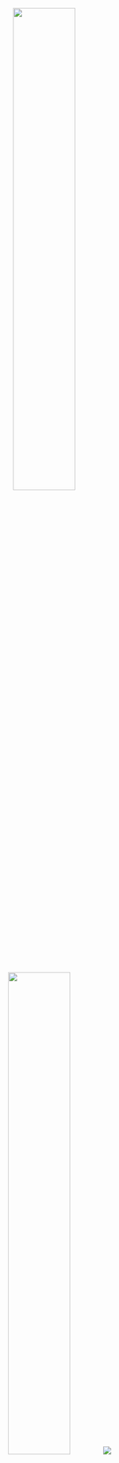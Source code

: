 <p align="center">
  <img height="50%" width="auto" 
       src="https://github-readme-stats.vercel.app/api?username=BandarAI&show_icons=true&count_private=true&theme=calm&hide_border=true&hide=issues,contribs&bg_color=ffffff00&title_color=3a8d8d&icon_color=f08a5d&text_color=567572">
  <img height="50%" width="auto" 
       src="https://github-readme-stats.vercel.app/api/top-langs/?username=BandarAI&layout=compact&hide_border=true&theme=calm&bg_color=ffffff00&langs_count=6&hide=tex,php,c++&title_color=3a8d8d&text_color=567572">
  <img src="https://github-readme-activity-graph.vercel.app/graph?username=BandarAI&bg_color=ffffff00&color=3a8d8d&line=f08a5d&point=ffc6b3&area=true&hide_border=true">
</p>
